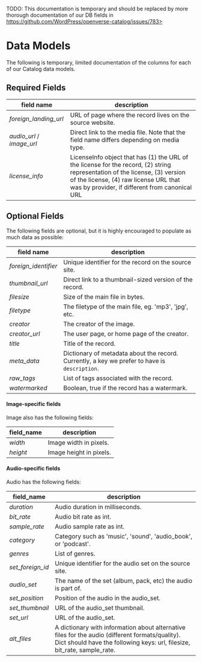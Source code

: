 TODO: This documentation is temporary and should be replaced by more thorough documentation of our DB fields in https://github.com/WordPress/openverse-catalog/issues/783>

# Data Models

The following is temporary, limited documentation of the columns for each of our Catalog data models.

## Required Fields

| field name | description |
| --- | --- |
| *foreign_landing_url* | URL of page where the record lives on the source website. |
| *audio_url* / *image_url* | Direct link to the media file. Note that the field name differs depending on media type. |
| *license_info* | LicenseInfo object that has (1) the URL of the license for the record, (2) string representation of the license, (3) version of the license, (4) raw license URL that was by provider, if different from canonical URL |

## Optional Fields

The following fields are optional, but it is highly encouraged to populate as much data as possible:

| field name | description |
| --- | --- |
| *foreign_identifier* | Unique identifier for the record on the source site. |
| *thumbnail_url* | Direct link to a thumbnail-sized version of the record. |
| *filesize* | Size of the main file in bytes. |
| *filetype* | The filetype of the main file, eg. 'mp3', 'jpg', etc. |
| *creator* | The creator of the image. |
| *creator_url* | The user page, or home page of the creator. |
| *title* | Title of the record. |
| *meta_data* | Dictionary of metadata about the record. Currently, a key we prefer to have is `description`. |
| *raw_tags* | List of tags associated with the record. |
| *watermarked* | Boolean, true if the record has a watermark. |

#### Image-specific fields

Image also has the following fields:

| field_name | description |
| --- | --- |
| *width* | Image width in pixels. |
| *height* | Image height in pixels. |

#### Audio-specific fields

Audio has the following fields:

| field_name | description |
| --- | --- |
| *duration* | Audio duration in milliseconds. |
| *bit_rate* | Audio bit rate as int. |
| *sample_rate* | Audio sample rate as int. |
| *category* | Category such as 'music', 'sound', 'audio_book', or 'podcast'. |
| *genres* | List of genres. |
| *set_foreign_id* | Unique identifier for the audio set on the source site. |
| *audio_set* | The name of the set (album, pack, etc) the audio is part of. |
| *set_position* | Position of the audio in the audio_set. |
| *set_thumbnail* | URL of the audio_set thumbnail. |
| *set_url* | URL of the audio_set. |
| *alt_files* | A dictionary with information about alternative files for the audio (different formats/quality). Dict should have the following keys: url, filesize, bit_rate, sample_rate.
